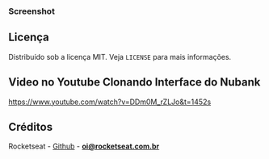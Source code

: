 



### Screenshot
<div>

</div>


<!-- LICENSE -->

## Licença

Distribuído sob a licença MIT. Veja `LICENSE` para mais informações.

<!-- CONTACT -->

## Video no Youtube Clonando Interface do Nubank
https://www.youtube.com/watch?v=DDm0M_rZLJo&t=1452s

## Créditos

Rocketseat - [Github](https://github.com/rocketseat) - **oi@rocketseat.com.br**
